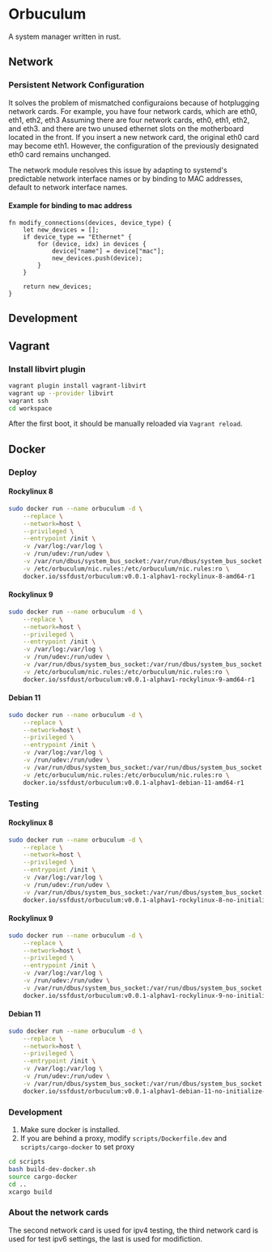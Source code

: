 Orbuculum
===================

A system manager written in rust.

Network
-------------------
### Persistent Network Configuration

It solves the problem of mismatched configuraions because of hotplugging network
cards. For example, you have four network cards, which are eth0, eth1, eth2, eth3
Assuming there are four network cards, eth0, eth1, eth2, and eth3. and there are
two unused ethernet slots on the motherboard located in the front. If you insert
a new network card, the original eth0 card may become eth1. However, the
configuration of the previously designated eth0 card remains unchanged.

The network module resolves this issue by adapting to systemd's predictable
network interface names or by binding to MAC addresses, default to network
interface names.

#### Example for binding to mac address
```rhai
fn modify_connections(devices, device_type) {
    let new_devices = [];
    if device_type == "Ethernet" {
        for (device, idx) in devices {
            device["name"] = device["mac"];
            new_devices.push(device);
        }
    }

    return new_devices;
}
```

Development
-------------------
Vagrant
-------------------

### Install libvirt plugin

```bash
vagrant plugin install vagrant-libvirt
vagrant up --provider libvirt
vagrant ssh
cd workspace
```

After the first boot, it should be manually reloaded via `Vagrant reload`.

Docker
--------------------

### Deploy

#### Rockylinux 8

```bash
sudo docker run --name orbuculum -d \
    --replace \
    --network=host \
    --privileged \
    --entrypoint /init \
    -v /var/log:/var/log \
    -v /run/udev:/run/udev \
    -v /var/run/dbus/system_bus_socket:/var/run/dbus/system_bus_socket \
    -v /etc/orbuculum/nic.rules:/etc/orbuculum/nic.rules:ro \
    docker.io/ssfdust/orbuculum:v0.0.1-alphav1-rockylinux-8-amd64-r1
```

#### Rockylinux 9

```bash
sudo docker run --name orbuculum -d \
    --replace \
    --network=host \
    --privileged \
    --entrypoint /init \
    -v /var/log:/var/log \
    -v /run/udev:/run/udev \
    -v /var/run/dbus/system_bus_socket:/var/run/dbus/system_bus_socket \
    -v /etc/orbuculum/nic.rules:/etc/orbuculum/nic.rules:ro \
    docker.io/ssfdust/orbuculum:v0.0.1-alphav1-rockylinux-9-amd64-r1
```

#### Debian 11

```bash
sudo docker run --name orbuculum -d \
    --replace \
    --network=host \
    --privileged \
    --entrypoint /init \
    -v /var/log:/var/log \
    -v /run/udev:/run/udev \
    -v /var/run/dbus/system_bus_socket:/var/run/dbus/system_bus_socket \
    -v /etc/orbuculum/nic.rules:/etc/orbuculum/nic.rules:ro \
    docker.io/ssfdust/orbuculum:v0.0.1-alphav1-debian-11-amd64-r1
```

### Testing

#### Rockylinux 8

```bash
sudo docker run --name orbuculum -d \
    --replace \
    --network=host \
    --privileged \
    --entrypoint /init \
    -v /var/log:/var/log \
    -v /run/udev:/run/udev \
    -v /var/run/dbus/system_bus_socket:/var/run/dbus/system_bus_socket \
    docker.io/ssfdust/orbuculum:v0.0.1-alphav1-rockylinux-8-no-initialize-amd64-r1
```

#### Rockylinux 9

```bash
sudo docker run --name orbuculum -d \
    --replace \
    --network=host \
    --privileged \
    --entrypoint /init \
    -v /var/log:/var/log \
    -v /run/udev:/run/udev \
    -v /var/run/dbus/system_bus_socket:/var/run/dbus/system_bus_socket \
    docker.io/ssfdust/orbuculum:v0.0.1-alphav1-rockylinux-9-no-initialize-amd64-r1
```

#### Debian 11

```bash
sudo docker run --name orbuculum -d \
    --replace \
    --network=host \
    --privileged \
    --entrypoint /init \
    -v /var/log:/var/log \
    -v /run/udev:/run/udev \
    -v /var/run/dbus/system_bus_socket:/var/run/dbus/system_bus_socket \
    docker.io/ssfdust/orbuculum:v0.0.1-alphav1-debian-11-no-initialize-amd64-r1
```

### Development

1. Make sure docker is installed.
2. If you are behind a proxy, modify `scripts/Dockerfile.dev` and `scripts/cargo-docker` to set proxy

```bash
cd scripts
bash build-dev-docker.sh
source cargo-docker
cd ..
xcargo build
```

### About the network cards
The second network card is used for ipv4 testing, the third network card is used
for test ipv6 settings, the last is used for modifiction.
